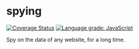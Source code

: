 # spying

[![Coverage Status](https://coveralls.io/repos/github/Jannchie/spying.js/badge.svg?branch=main)](https://coveralls.io/github/Jannchie/spying.js?branch=main) [![Language grade: JavaScript](https://img.shields.io/lgtm/grade/javascript/g/Jannchie/spying.js.svg?logo=lgtm&logoWidth=18)](https://lgtm.com/projects/g/Jannchie/spying.js/context:javascript)

Spy on the data of any website, for a long time.
